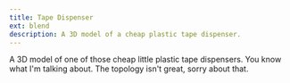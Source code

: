 ```yaml
---
title: Tape Dispenser
ext: blend
description: A 3D model of a cheap plastic tape dispenser.
---
```

A 3D model of one of those cheap little plastic tape dispensers. You know what I'm talking about. The topology isn't great, sorry about that.